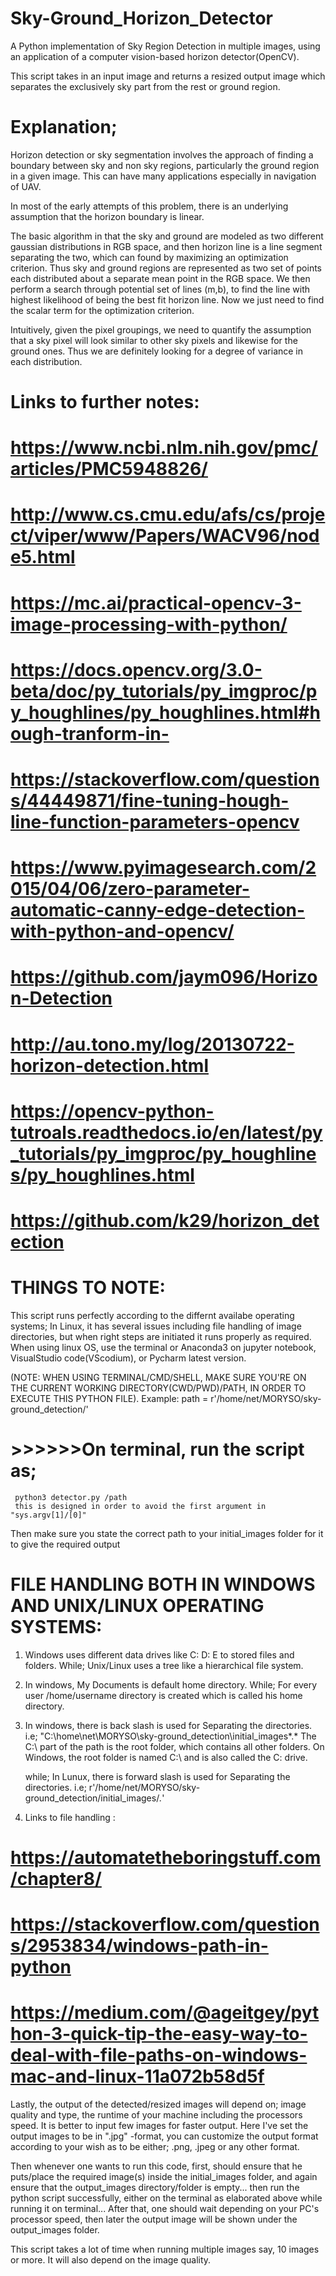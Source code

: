 ﻿# Sky-Ground_Horizon_Detector
A Python implementation of Sky Region Detection in multiple images, using an application of a computer vision-based horizon detector(OpenCV).

This script takes in an input image and returns a resized output image which separates the exclusively sky part from the rest or ground region.

#    Explanation;
    
 Horizon detection or sky segmentation involves the approach of finding a boundary between sky and non sky regions, particularly the ground region in a given image.
 This can have many applications especially in navigation of UAV. 
 
 In most of the early attempts of this problem, there is an underlying assumption that the horizon boundary is linear.

 The basic algorithm in that the sky and ground are modeled as two different gaussian distributions in RGB space,
 and then horizon line is a line segment separating the two, which can found by maximizing an optimization criterion. 
  Thus sky and ground regions are represented as two set of points each distributed about a separate mean point in the RGB space.
  We then perform a search through potential set of lines (m,b), to find the line with highest likelihood of being the best fit horizon line.
  Now we just need to find the scalar term for the optimization criterion. 
  
 Intuitively, given the pixel groupings, we need to quantify the assumption that a sky pixel will look similar to other sky pixels and
   likewise for the ground ones. Thus we are definitely looking for a degree of variance in each distribution. 
 
# Links to further notes:             
#                        https://www.ncbi.nlm.nih.gov/pmc/articles/PMC5948826/
#                        http://www.cs.cmu.edu/afs/cs/project/viper/www/Papers/WACV96/node5.html
#                        https://mc.ai/practical-opencv-3-image-processing-with-python/
#                        https://docs.opencv.org/3.0-beta/doc/py_tutorials/py_imgproc/py_houghlines/py_houghlines.html#hough-tranform-in-
#                        https://stackoverflow.com/questions/44449871/fine-tuning-hough-line-function-parameters-opencv
#                        https://www.pyimagesearch.com/2015/04/06/zero-parameter-automatic-canny-edge-detection-with-python-and-opencv/
#                        https://github.com/jaym096/Horizon-Detection
#                        http://au.tono.my/log/20130722-horizon-detection.html
#                        https://opencv-python-tutroals.readthedocs.io/en/latest/py_tutorials/py_imgproc/py_houghlines/py_houghlines.html
#                        https://github.com/k29/horizon_detection


# THINGS TO NOTE:
This script runs perfectly according to the differnt availabe operating systems;
In Linux, it has several issues including file handling of image directories, but when right steps are initiated it runs properly as required.
When using linux OS, use the terminal or Anaconda3 on jupyter notebook, VisualStudio code(VScodium), or Pycharm latest version.

(NOTE: WHEN USING TERMINAL/CMD/SHELL, MAKE SURE YOU'RE ON THE CURRENT WORKING DIRECTORY(CWD/PWD)/PATH,
 IN ORDER TO EXECUTE THIS PYTHON FILE).
Example: path = r'/home/net/MORYSO/sky-ground_detection/'
 
# >>>>>>On terminal, run the script as; 
     python3 detector.py /path 
     this is designed in order to avoid the first argument in "sys.argv[1]/[0]"
     
Then make sure you state the correct path to your initial_images folder for it to give the required output

#        FILE HANDLING BOTH IN WINDOWS AND UNIX/LINUX OPERATING SYSTEMS:
  1. Windows uses different data drives like C: D: E to stored files and folders. While;
     Unix/Linux uses a tree like a hierarchical file system.
  
  2. In windows, My Documents is default home directory. While;
  	 For every user /home/username directory is created which is called his home directory.
  	 
 3. In windows, there is back slash is used for Separating the directories.
     i.e; "C:\home\net\MORYSO\sky-ground_detection\initial_images\*.*
     The C:\ part of the path is the root folder, which contains all other folders. 
     On Windows, the root folder is named C:\ and is also called the C: drive.
     
     while;
    In Lunux, there is forward slash is used for Separating the directories.
     i.e; r'/home/net/MORYSO/sky-ground_detection/initial_images/*.*'
     
 4. Links to file handling : 
#                           https://automatetheboringstuff.com/chapter8/
#                           https://stackoverflow.com/questions/2953834/windows-path-in-python
#                           https://medium.com/@ageitgey/python-3-quick-tip-the-easy-way-to-deal-with-file-paths-on-windows-mac-and-linux-11a072b58d5f
         
Lastly, the output of the detected/resized images will depend on; image quality and type, the runtime of your machine including the processors speed.
It is better to input few images for faster output.
Here I've set the output images to be in ".jpg" -format, you can customize the output format according to your wish as to be either; .png, .jpeg or any other format.

Then whenever one wants to run this code, first, should ensure that he puts/place the required image(s) inside the initial_images folder,
 and again ensure that the output_images directory/folder is empty... 
 then run the python script successfully, either on the terminal as elaborated above while running it on terminal...
After that, one should wait depending on your PC's processor speed, then later the output image will be shown under the output_images folder.
   
This script takes a lot of time when running multiple images say, 10 images or more. It will also depend on the image quality.
